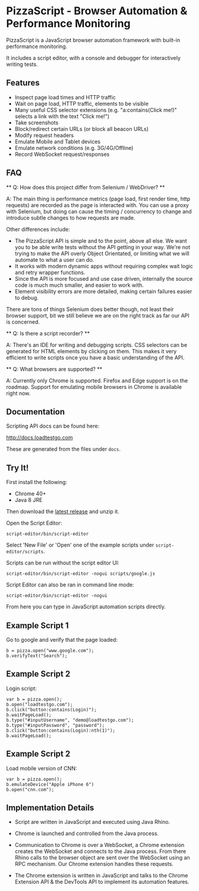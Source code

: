 # PizzaScript - Browser Automation & Performance Monitoring

PizzaScript is a JavaScript browser automation framework with built-in performance monitoring.

It includes a script editor, with a console and debugger for interactively writing tests.

## Features

- Inspect page load times and HTTP traffic
- Wait on page load, HTTP traffic, elements to be visible
- Many useful CSS selector extensions (e.g. "a:contains(Click me!)" selects a link with the
  text "Click me!")
- Take screenshots
- Block/redirect certain URLs (or block all beacon URLs)
- Modify request headers
- Emulate Mobile and Tablet devices
- Emulate network conditions (e.g. 3G/4G/Offline)
- Record WebSocket request/responses

## FAQ

** Q: How does this project differ from Selenium / WebDriver? **

A: The main thing is performance metrics (page load, first render time, http requests)
are recorded as the page is interacted with.  You can use a proxy with Selenium, but doing
can cause the timing / concurrency to change and introduce subtle changes to how requests
are made.

Other differences include:

- The PizzaScript API is simple and to the point, above all else.  We want you to be
  able write tests without the API getting in your way.  We're not trying to make the
  API overly Object Orientated, or limiting what we will automate to what a user can do.
- It works with modern dynamic apps without requiring complex wait logic and retry
  wrapper functions.
- Since the API is more focused and use case driven, internally the source code is much
  much smaller, and easier to work with.
- Element visibility errors are more detailed, making certain failures easier to debug.

There are tons of things Selenium does better though, not least their browser support,
bit we still believe we are on the right track as far our API is concerned.


** Q: Is there a script recorder? **

A: There's an IDE for writing and debugging scripts. CSS selectors can be generated
for HTML elements by clicking on them.  This makes it very efficient to write scripts
once you have a basic understanding of the API.


** Q: What browsers are supported? **

A: Currently only Chrome is supported.  Firefox and Edge support is on the roadmap.
Support for emulating mobile browsers in Chrome is available right now.

## Documentation

Scripting API docs can be found here:

  http://docs.loadtestgo.com
  
These are generated from the files under `docs`.

## Try It!

First install the following:

+ Chrome 40+
+ Java 8 JRE

Then download the [latest release](https://github.com/loadtestgo/pizzascript/files/365310/script-editor-0.2.4.zip) and
unzip it.

Open the Script Editor: 

    script-editor/bin/script-editor

Select 'New File' or 'Open' one of the example scripts under `script-editor/scripts`.

Scripts can be run without the script editor UI:

    script-editor/bin/script-editor -nogui scripts/google.js

Script Editor can also be ran in command line mode:

    script-editor/bin/script-editor -nogui

From here you can type in JavaScript automation scripts directly.

## Example Script 1

Go to google and verify that the page loaded:

    b = pizza.open("www.google.com");
    b.verifyText("Search");

## Example Script 2

Login script:

    var b = pizza.open();
    b.open("loadtestgo.com");
    b.click("button:contains(Login)");
    b.waitPageLoad();
    b.type("#inputUsername", "demo@loadtestgo.com");
    b.type("#inputPassword", "password");
    b.click("button:contains(Login):nth(1)");
    b.waitPageLoad();

## Example Script 2

Load mobile version of CNN:

    var b = pizza.open();
    b.emulateDevice("Apple iPhone 6")
    b.open("cnn.com");
   
## Implementation Details

- Script are written in JavaScript and executed using Java Rhino.

- Chrome is launched and controlled from the Java process.

- Communication to Chrome is over a WebSocket, a Chrome extension creates the WebSocket
  and connects to the Java process.  From there Rhino calls to the browser object are
  sent over the WebSocket using an RPC mechanism.  Our Chrome extension handles these
  requests.

- The Chrome extension is written in JavaScript and talks to the Chrome Extension API &
  the DevTools API to implement its automation features.
